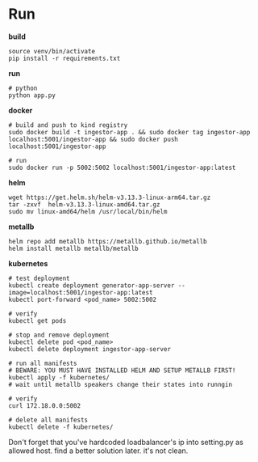# Run

**build**
```
source venv/bin/activate
pip install -r requirements.txt
```

**run**

```
# python
python app.py
```

**docker**

```
# build and push to kind registry
sudo docker build -t ingestor-app . && sudo docker tag ingestor-app localhost:5001/ingestor-app && sudo docker push localhost:5001/ingestor-app

# run
sudo docker run -p 5002:5002 localhost:5001/ingestor-app:latest
```

**helm**

```
wget https://get.helm.sh/helm-v3.13.3-linux-arm64.tar.gz
tar -zxvf  helm-v3.13.3-linux-amd64.tar.gz
sudo mv linux-amd64/helm /usr/local/bin/helm
```

**metallb**

```
helm repo add metallb https://metallb.github.io/metallb
helm install metallb metallb/metallb
```

**kubernetes**

```
# test deployment
kubectl create deployment generator-app-server --image=localhost:5001/ingestor-app:latest
kubectl port-forward <pod_name> 5002:5002

# verify
kubectl get pods

# stop and remove deployment
kubectl delete pod <pod_name>
kubectl delete deployment ingestor-app-server

# run all manifests
# BEWARE: YOU MUST HAVE INSTALLED HELM AND SETUP METALLB FIRST!
kubectl apply -f kubernetes/
# wait until metallb speakers change their states into runngin

# verify
curl 172.18.0.0:5002

# delete all manifests
kubectl delete -f kubernetes/
```


Don't forget that you've hardcoded loadbalancer's ip into setting.py as allowed host. find a better solution later. it's not clean.
